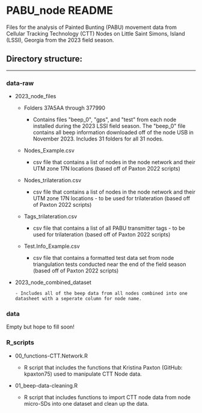 # PABU_node README
Files for the analysis of Painted Bunting (PABU) movement data from Cellular Tracking Technology (CTT) Nodes on Little Saint Simons, Island (LSSI), Georgia from the 2023 field season.

## Directory structure:

---

### data-raw

* 2023_node_files

  + Folders 37A5AA through 377990
      - Contains files "beep_0", "gps", and "test" from each node installed during the 2023 LSSI field season. The "beep_0" file contains all beep information downloaded off of the node USB in November 2023. Includes 31 folders for all 31 nodes.

  + Nodes_Example.csv
      - csv file that contains a list of nodes in the node network and their UTM zone 17N locations (based off of Paxton 2022 scripts)
  
  + Nodes_trilateration.csv
      - csv file that contains a list of nodes in the node network and their UTM zone 17N locations - to be used for trilateration (based off of Paxton 2022 scripts)
  
  + Tags_trilateration.csv
      - csv file that contains a list of all PABU transmitter tags - to be used for trilateration (based off of Paxton 2022 scripts)
  
  + Test.Info_Example.csv
      - csv file that contains a formatted test data set from node triangulation tests conducted near the end of the field season (based off of Paxton 2022 scripts)
      
* 2023_node_combined_dataset

      - Includes all of the beep data from all nodes combined into one datasheet with a seperate column for node name.
  
### data
Empty but hope to fill soon!

### R_scripts

  + 00_functions-CTT.Network.R
    - R script that includes the functions that Kristina Paxton (GitHub: kpaxton75) used to manipulate CTT Node data.

  + 01_beep-data-cleaning.R
    - R script that includes functions to import CTT node data from node micro-SDs into one dataset and clean up the data.
